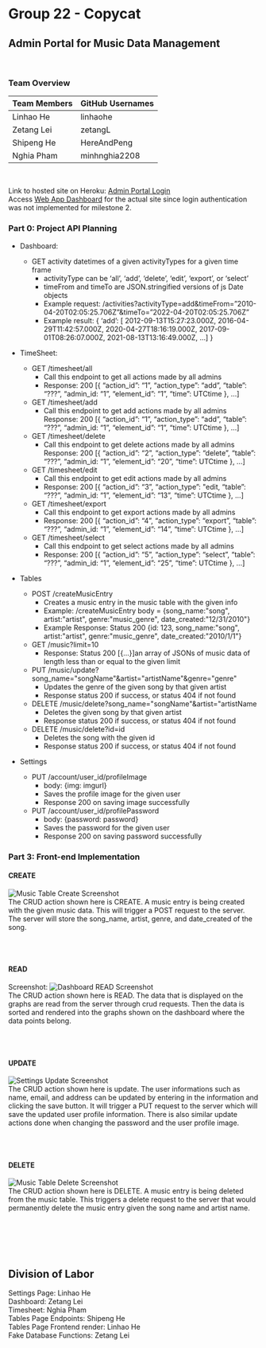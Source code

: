 # Group 22 - Copycat
## Admin Portal for Music Data Management

<br>

### Team Overview
Team Members | GitHub Usernames
-------------|-----------------
Linhao He 	 |	linhaohe
Zetang Lei	 |	zetangL
Shipeng He	 |	HereAndPeng
Nghia Pham   |  minhnghia2208

<br>

Link to hosted site on Heroku: [Admin Portal Login](https://cs-326-copycat.herokuapp.com/) <br>
Access [Web App Dashboard](https://cs-326-copycat.herokuapp.com/dashboard/) for the actual site since login authentication was not implemented for milestone 2.
<br>

### Part 0: Project API Planning
+ Dashboard:
	+ GET activity datetimes of a given activityTypes for a given time frame 
		+ activityType can be ‘all’, ‘add’, ‘delete’, ‘edit’, ‘export’, or ‘select’
		+ timeFrom and timeTo are JSON.stringified versions of js Date objects
		+ Example request: /activities?activityType=add&timeFrom=”2010-04-20T02:05:25.706Z”&timeTo=”2022-04-20T02:05:25.706Z”
		+ Example result: 
		{
			‘add’: [ 2012-09-13T15:27:23.000Z,
				2016-04-29T11:42:57.000Z,
					2020-04-27T18:16:19.000Z,
					2017-09-01T08:26:07.000Z,
					2021-08-13T13:16:49.000Z, …]
		}

+ TimeSheet:
	+ GET /timesheet/all
		+ Call this endpoint to get all actions made by all admins
		+ Response: 200 
		[{ 
		“action_id”: “1”,
		“action_type”: “add”, 
		“table”: “???”, 
		“admin_id: “1”, 
		“element_id”: “1”, 
		“time”: UTCtime
		}, …]
	+ GET /timesheet/add
		+ Call this endpoint to get add actions made by all admins
		Response: 200 
		[{ 
		“action_id”: “1”,
		“action_type”: “add”, 
		“table”: “???”, 
		“admin_id: “1”, 
		“element_id”: “1”, 
		“time”: UTCtime
		}, …]
	+ GET /timesheet/delete
		+ Call this endpoint to get delete actions made by all admins
		Response: 200 
		[{ 
		“action_id”: “2”,
		“action_type”: “delete”, 
		“table”: “???”, 
		“admin_id: “1”, 
		“element_id”: “20”, 
		“time”: UTCtime
		}, …]
	+ GET /timesheet/edit
		+ Call this endpoint to get edit actions made by all admins
		+ Response: 200 
		[{ 
		“action_id”: “3”,
		“action_type”: "edit, 
		“table”: “???”, 
		“admin_id: “1”, 
		“element_id”: “13”, 
		“time”: UTCtime
		}, …]
	+ GET /timesheet/export
		+ Call this endpoint to get export actions made by all admins
		+ Response: 200 
		[{ 
		“action_id”: “4”,
		“action_type”: “export”, 
		“table”: “???”, 
		“admin_id: “1”, 
		“element_id”: “14”, 
		“time”: UTCtime
		}, …]
	+ GET /timesheet/select
		+ Call this endpoint to get select actions made by all admins
		+ Response: 200 
		[{ 
		“action_id”: “5”,
		“action_type”: “select”, 
		“table”: “???”, 
		“admin_id: “1”, 
		“element_id”: “25”, 
		“time”: UTCtime
		}, …]

+ Tables
	+ POST /createMusicEntry
		+ Creates a music entry in the music table with the given info
		+ Example: /createMusicEntry
		body = {song_name:"song", artist:"artist", genre:"music_genre", date_created:"12/31/2010"}
		+ Example Response: Status 200
		{id: 123, song_name:"song", artist:"artist", genre:"music_genre", date_created:"2010/1/1"}
	+ GET /music?limit=10
		+ Response: Status 200
		[{...}]an array of JSONs of music data of length less than or equal to the given limit
	+ PUT /music/update?song_name="songName"&artist="artistName"&genre="genre"
		+ Updates the genre of the given song by that given artist
		+ Response status 200 if success, or status 404 if not found
	+ DELETE /music/delete?song_name="songName"&artist="artistName
		+ Deletes the given song by that given artist
		+ Response status 200 if success, or status 404 if not found
	+ DELETE /music/delete?id=id
		+ Deletes the song with the given id
		+ Response status 200 if success, or status 404 if not found

+ Settings
	+ PUT /account/user_id/profileImage
		+ body: {img: imgurl}
		+ Saves the profile image for the given user
		+ Response 200 on saving image successfully
	+ PUT /account/user_id/profilePassword
		+ body: {password: password}
		+ Saves the password for the given user
		+ Response 200 on saving password successfully



### Part 3: Front-end Implementation
#### CREATE
![Music Table Create Screenshot](./milestone2_screenshots/Tables_CREATE.png) <br>
The CRUD action shown here is CREATE. A music entry is being created with the given music data. This will trigger a POST request to the server. The server will store the song_name, artist, genre, and date_created of the song.

<br><br>

#### READ
Screenshot:
![Dashboard READ Screenshot](./milestone2_screenshots/Dashboard_READ.png) <br>
The CRUD action shown here is READ. The data that is displayed on the graphs are read from the server through crud requests. Then the data is sorted and rendered into the graphs shown on the dashboard where the data points belong.

<br><br>

#### UPDATE
![Settings Update Screenshot](./milestone2_screenshots/Settings_UPDATE.png) <br>
The CRUD action shown here is update. The user informations such as name, email, and address can be updated by entering in the information and clicking the save button. It will trigger a PUT request to the server which will save the updated user profile information. There is also similar update actions done when changing the password and the user profile image.

<br><br>

#### DELETE
![Music Table Delete Screenshot](./milestone2_screenshots/Tables_DELETE.png) <br>
The CRUD action shown here is DELETE. A music entry is being deleted from the music table. This triggers a delete request to the server that would permanently delete the music entry given the song name and artist name.




<br><br>
<br><br>

##  Division of Labor
Settings Page: Linhao He <br>
Dashboard: Zetang Lei <br>
Timesheet: Nghia Pham <br>
Tables Page Endpoints: Shipeng He <br>
Tables Page Frontend render: Linhao He <br>
Fake Database Functions: Zetang Lei <br>
